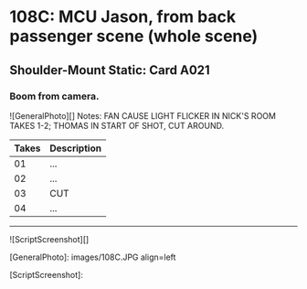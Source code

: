 # 108C: MCU Jason, from back passenger scene (whole scene)

## Shoulder-Mount Static: Card A021

### Boom from camera.

![GeneralPhoto][]
Notes: FAN CAUSE LIGHT FLICKER IN NICK'S ROOM TAKES 1-2; THOMAS IN START OF SHOT, CUT AROUND.

| Takes | Description |
|:---|:----|
| 01 | ... |
| 02 | ... | 
| 03 | CUT |
| 04 | ... |

----

![ScriptScreenshot][]


[GeneralPhoto]:  images/108C.JPG align=left

[ScriptScreenshot]: 